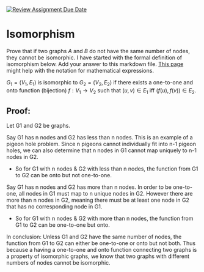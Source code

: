 [![Review Assignment Due Date](https://classroom.github.com/assets/deadline-readme-button-24ddc0f5d75046c5622901739e7c5dd533143b0c8e959d652212380cedb1ea36.svg)](https://classroom.github.com/a/AtNXzL3S)
# Isomorphism

Prove that if two graphs $A$ and $B$ do not have the same number of nodes, they
cannot be isomorphic. I have started with the formal definition of isomorphism
below. Add your answer to this markdown file. [This
page](https://docs.github.com/en/get-started/writing-on-github/working-with-advanced-formatting/writing-mathematical-expressions)
might help with the notation for mathematical expressions.

$G_1=(V_1 , E_1)$ is isomorphic to $G_2 = (V_2, E_2)$ if there exists a
one-to-one and onto function (bijection) $f: V_1 \rightarrow V_2$ such that $(u,v)
\in E_1$ iff $(f(u),f(v)) \in E_2$.

## Proof:
 Let G1 and G2 be graphs.

 Say G1 has n nodes and G2 has less than n nodes. This is an example of a pigeon hole problem. Since n pigeons cannot individually fit into n-1 pigeon holes, we can also determine that n nodes in G1 cannot map uniquely to n-1 nodes in G2. 
- So for G1 with n nodes & G2 with less than n nodes, the function from G1 to G2 can be onto but not one-to-one. 

Say G1 has n nodes and G2 has more than n nodes. In order to be one-to-one, all nodes in G1 must map to n unique nodes in G2. However there are more than n nodes in G2, meaning there must be at least one node in G2 that has no corresponding node in G1. 
- So for G1 with n nodes & G2 with more than n nodes, the function from G1 to G2 can be one-to-one but onto.

In conclusion: Unless G1 and G2 have the same number of nodes, the function from G1 to G2 can either be one-to-one or onto but not both. Thus because a having a one-to-one and onto function connecting two graphs is a property of isomorphic graphs, we know that two graphs with different numbers of nodes cannot be isomorphic.